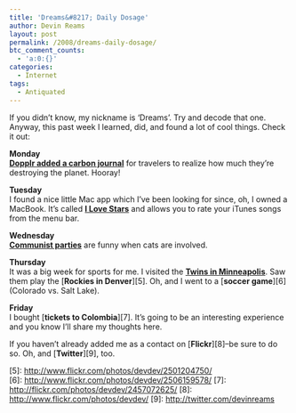 ```yaml
---
title: 'Dreams&#8217; Daily Dosage'
author: Devin Reams
layout: post
permalink: /2008/dreams-daily-dosage/
btc_comment_counts:
  - 'a:0:{}'
categories:
  - Internet
tags:
  - Antiquated
---
```

If you didn&#8217;t know, my nickname is &#8216;Dreams&#8217;. Try and decode that one. Anyway, this past week I learned, did, and found a lot of cool things. Check it out:

**Monday**  
[**Dopplr added a carbon journal**][1] for travelers to realize how much they&#8217;re destroying the planet. Hooray!

**Tuesday**  
I found a nice little Mac app which I&#8217;ve been looking for since, oh, I owned a MacBook. It&#8217;s called [**I Love Stars**][2] and allows you to rate your iTunes songs from the menu bar.

**Wednesday**  
[**Communist parties**][3] are funny when cats are involved.

**Thursday**  
It was a big week for sports for me. I visited the [**Twins in Minneapolis**][4]. Saw them play the [**Rockies in Denver**][5]. Oh, and I went to a [**soccer game**][6] (Colorado vs. Salt Lake).

**Friday**  
I bought [**tickets to Colombia**][7]. It&#8217;s going to be an interesting experience and you know I&#8217;ll share my thoughts here.

If you haven&#8217;t already added me as a contact on [**Flickr**][8]&#8211;be sure to do so. Oh, and [**Twitter**][9], too.

 [1]: http://www.flickr.com/photos/devdev/2505310391/
 [2]: http://www.potionfactory.com/blog/2008/05/15/i-love-stars
 [3]: http://feeds.feedburner.com/~r/ICanHasCheezburger/~3/287115426/
 [4]: http://www.flickr.com/photos/devdev/2488598666/
 [5]: http://www.flickr.com/photos/devdev/2501204750/<br />
 [6]: http://www.flickr.com/photos/devdev/2506159578/
 [7]: http://flickr.com/photos/devdev/2457072625/
 [8]: http://www.flickr.com/photos/devdev/
 [9]: http://twitter.com/devinreams<br />